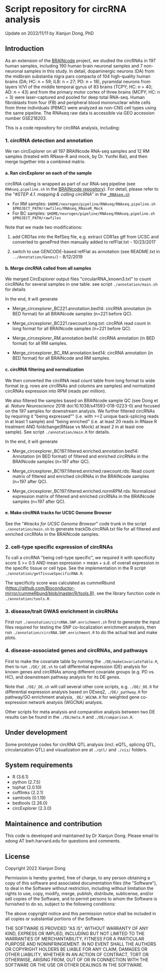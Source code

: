 # Script repository for circRNA analysis

Update on 2022/11/11 by Xianjun Dong, PhD

## Introduction

As an extension of the [BRAINcode](http://www.humanbraincode.org) project, we studied the circRNAs in 197 human samples, including 190 human brain neuronal samples and 7 non-neuronal samples in this study. In detail, dopaminergic neurons (DA) from the midbrain substantia nigra pars compacta of 104 high-quality human brains (DA; HC: n = 59; ILB: n = 27; PD: n = 18), pyramidal neurons from layers V/VI of the middle temporal gyrus of 83 brains (TCPY; HC: n = 40; AD: n = 43) and from the primary motor cortex of three brains (MCPY; HC: n = 3) were laser-captured and pooled for deep total RNA-seq. Human fibroblasts from four (FB) and peripheral blood mononuclear white cells from three individuals (PBMC) were analyzed as non-CNS cell types using the same pipeline. The RNAseq raw data is accessible via GEO accession number GSE218203. 

This is a code repository for circRNA analysis, including:

### 1. circRNA detection and annotation

We ran circExplorer on all 197 BRAINcode RNA-seq samples and 12 RM samples (treated with RNase-R and mock, by Dr. Yunfei Bai), and then merge together into a combined matrix.

#### a. Ran circExplorer on each of the sample

circRNA calling is wrapped as part of our RNA-seq pipeline (see `RNAseq.pipeline.sh` in the [BRAINcode repository](https://github.com/sterding/BRAINcode)). For detail, please refer to the "*#STEP 4.1. mapping & calling circRNA*" in the [`_RNAseq.sh`](https://github.com/sterding/BRAINcode/blob/master/modules/_RNAseq.sh)

- For RM samples: `$HOME/neurogen/pipeline/RNAseq/RNAseq.pipeline.sh $PROJECT_PATH/rawfiles/RNAseq_RNaseR_Mock`
- For BC samples: `$HOME/neurogen/pipeline/RNAseq/RNAseq.pipeline.sh $PROJECT_PATH/rawfiles`

Note that we made two modifications: 

1. add CRD1as into the RefSeq file, e.g. extract CDR1as gtf from UCSC and converted to genePred then manually added to refFlat.txt - 10/23/2017

2. switch to use GENCODE-based refFlat as annotation (see README.txt in `../Annotation/Genes/`) - 8/12/2019


#### b. Merge circRNA called from all samples

We merged CircExplorer output files "circularRNA_known3.txt" to count circRNAs for several samples in one table.  see script `./annotation/main.sh` for details

In the end, it will generate 

- Merge_circexplorer_BC221.annotation.bed14: circRNA annotation (in BED format) for all BRAINcode samples (n=221 before QC).

- Merge_circexplorer_BC221.rawcount.long.txt: circRNA read count in long format for all BRAINcode samples (n=221 before QC).

- Merge_circexplorer_RM.annotation.bed14: circRNA annotation (in BED format) for all RM samples.

- Merge_circexplorer_BC_RM.annotation.bed14: circRNA annotation (in BED format) for all BRAINcode and RM samples.

#### c. circRNA filtering and normalization

We then converted the circRNA read count table from long format to wide format (e.g. rows are circRNAs and columns are samples) and normalized circRNAs expression into RPM (reads per million). 

We also filtered the samples based on BRAINcode sample QC (see Dong et al. *Nature Neuroscience* 2018 doi:10.1038/s41593-018-0223-0) and focused on the 197 samples for downstream analysis. We further filtered circRNAs by requiring it "being expressed"" (i.e. with >=2 unique back-splicing reads in at least 1 sample) and "being enriched" (i.e. at least 20 reads in RNase R treatment AND foldchange(RNase vs Mock) at least 2 in at least one sample). See script `./annotation/main.R` for details. 

In the end, it will generate 

- Merge_circexplorer_BC197.filtered.enriched.annotation.bed14: Annotation (in BED format) of filtered and enriched circRNAs in the BRAINcode samples (n=197 after QC).

- Merge_circexplorer_BC197.filtered.enriched.rawcount.rds: Read count matrix of filtered and enriched circRNAs in the BRAINcode samples (n=197 after QC).

- Merge_circexplorer_BC197.filtered.enriched.normRPM.rds: Normalized expression matrix of filtered and enriched circRNAs in the BRAINcode samples (n=197 after QC).


#### e. Make circRNA tracks for UCSC Genome Browser

See the "*#tracks for UCSC Genome Browser*" code trunk in the script `./annotation/main.sh` to generate trackDb.circRNA.txt file for all filtered and enriched circRNAs in the BRAINcode samples. 

### 2. cell-type specific expression of circRNAs

To call a circRNA "being cell-type specific", we required it with specificity score S >= 0.5 AND mean expression > mean + s.d. of overall expression  in the specific tissue or cell type. See the implementation in the R script `./annotation/getTissueSpecificRNA.R`. 

The specificity score was calculated as cummeRbund (https://github.com/Bioconductor-mirror/cummeRbund/blob/master/R/tools.R), see the library function code in `./annotation/tools.R`. 

### 3. disease/trait GWAS enrichment in circRNAs

First run `./annotation/circRNA.SNP.enrichment.sh` first to generate the input files required for testing the SNP co-localization enrichment analysis, then run `./annotation/circRNA.SNP.enrichment.R` to do the actual test and make plots. 

### 4. disease-associated genes and circRNAs, and pathways

First to make the covariate table by running the `./DE/makeCovariateTable.R`, then to run `./DE/_DE.sh` to call differential expression (DE) analysis for known genes and circRNAs among different covariate groups (e.g. PD vs. HC), and downstream pathway analysis for its DE genes. 

Note that `./DE/_DE.sh` will call several other core scripts, e.g. `./DE/_DE.R` for differential expression analysis based on DEseq2, `./DE/_pathway.R` for pathway/GO enrichment analysis, `_DE/_WGCNA.R` for weighted gene co-expression network analysis (WGCNA) analysis. 

Other scripts for meta analysis and comparative analysis between two DE results can be found in the `./DE/meta.R` and `./DE/comparison.R`. 

## Under development

Some prototype codes for circRNA QTL analysis (incl. eQTL, splicing QTL, circularization QTL) and visualization are at `./qtl/` and `./viz/` folders. 

## System requirements
- R (3.6.1)
- python (2.7.5)
- tophat (2.0.10)
- cufflinks (2.2.1)
- samtools (0.1.19)
- bedtools (2.26.0)
- circExplorer (2.3.0)


## Maintainence and contribution
This code is developed and maintained by Dr Xianjun Dong. Please email to xdong AT bwh.harvard.edu for questions and comments.

## License
Copyright 2022 Xianjun Dong

Permission is hereby granted, free of charge, to any person obtaining a copy of this software and associated documentation files (the "Software"), to deal in the Software without restriction, including without limitation the rights to use, copy, modify, merge, publish, distribute, sublicense, and/or sell copies of the Software, and to permit persons to whom the Software is furnished to do so, subject to the following conditions:

The above copyright notice and this permission notice shall be included in all copies or substantial portions of the Software.

THE SOFTWARE IS PROVIDED "AS IS", WITHOUT WARRANTY OF ANY KIND, EXPRESS OR IMPLIED, INCLUDING BUT NOT LIMITED TO THE WARRANTIES OF MERCHANTABILITY, FITNESS FOR A PARTICULAR PURPOSE AND NONINFRINGEMENT. IN NO EVENT SHALL THE AUTHORS OR COPYRIGHT HOLDERS BE LIABLE FOR ANY CLAIM, DAMAGES OR OTHER LIABILITY, WHETHER IN AN ACTION OF CONTRACT, TORT OR OTHERWISE, ARISING FROM, OUT OF OR IN CONNECTION WITH THE SOFTWARE OR THE USE OR OTHER DEALINGS IN THE SOFTWARE.

